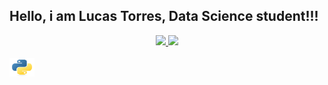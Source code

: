 ## Hello, i am Lucas Torres, Data Science student!!!
<div align="center">
  <a href="https://github.com/torreslucs23">
  <img height="160em" src="https://github-readme-stats.vercel.app/api?username=torreslucs23&show_icons=true&theme=dracula&include_all_commits=true&count_private=true"/>
  <img height="180em" src="https://github-readme-stats.vercel.app/api/top-langs/?username=torreslucs23&layout=compact&langs_count=7&theme=dracula"/>
</div>
<div style="display: inline_block"><br>

  <img align="center" alt="Rafa-Python" height="30" width="40" src="https://raw.githubusercontent.com/devicons/devicon/master/icons/python/python-original.svg">

 
  
  ##
 
<div> 

 

 
</div>
